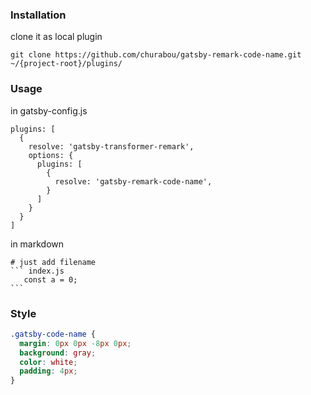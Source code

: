 ### Installation


clone it as local plugin

```
git clone https://github.com/churabou/gatsby-remark-code-name.git ~/{project-root}/plugins/
```

### Usage 


in gatsby-config.js

```
plugins: [
  {
    resolve: 'gatsby-transformer-remark',
    options: {
      plugins: [
        {
          resolve: 'gatsby-remark-code-name',
        }
      ]
    }
  }
]
```

in markdown

    # just add filename
    ``` index.js
       const a = 0;
    ```



### Style

``` .css
.gatsby-code-name {
  margin: 0px 0px -8px 0px;
  background: gray;
  color: white;
  padding: 4px;
}
```
